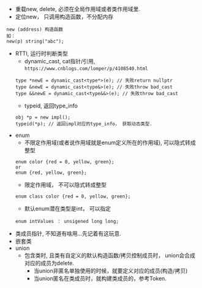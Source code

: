 - 重载new, delete, 必须在全局作用域或者类作用域里.
- 定位new， 只调用构造函数，不分配内存
```
new (address) 构造函数
如：
new(p) string("abc");
```
- RTTI, 运行时判断类型
    - dynamic_cast, cat指针/引用, `https://www.cnblogs.com/lomper/p/4108540.html`
    ```
    type *newE = dynamic_cast<type*>(e); // 失败return nullptr
    type &newE = dynamic_cast<type&>(e); // 失败throw bad_cast
    type &&newE = dynamic_cast<type&&>(e); // 失败throw bad_cast
    ```
    - typeid, 返回type_info
    ```
    obj *p = new impl();
    typeid(*p); // 返回impl对应的type_info， 获取动态类型.
    ```
- enum
    - 不限定作用域(或者说作用域就是enum定义所在的作用域), 可以隐式转成整型
    ```
    enum color {red = 0, yellow, green};
    or
    enum {red, yellow, green};
    ```
    - 限定作用域， 不可以隐式转成整型
    ```
    enum class color {red = 0, yellow, green};
    ```
    - 默认enum潜在类型是int， 可以指定
    ```
    enum intValues ： unsigened long long;
    ```
- 类成员指针, 不知道有啥用...先记着有这玩意.
- 嵌套类
- union
    - 包含类时, 且类有自定义的默认构造函数/拷贝控制成员时， union会合成对应的成员为delete.
        - 当union非匿名单独使用的时候，就要定义对应的成员(构造/拷贝)
        - 当union匿名在类成员时，就构建类成员的，参考Token.
